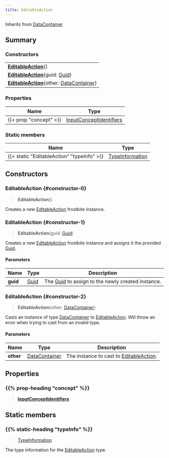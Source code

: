 ```yaml
---
title: EditableAction
---
```


Inherits from 
[DataContainer](/vext/ref/shared/class/datacontainer)

## Summary
### Constructors
| |
| ----------- |
| **[EditableAction](#constructor-0)**() |
| **[EditableAction](#constructor-1)**(guid: [Guid](/vext/ref/shared/class/guid)) |
| **[EditableAction](#constructor-2)**(other: [DataContainer](/vext/ref/shared/class/datacontainer)) |

### Properties
| Name | Type |
| ---- | ---- |
| {{< prop "concept" >}} | [InputConceptIdentifiers](/vext/ref/fb/inputconceptidentifiers) |

### Static members
| Name | Type |
| ---- | ---- |
| {{< static "EditableAction" "typeInfo" >}} | [TypeInformation](/vext/ref/shared/class/typeinformation) |

## Constructors
### EditableAction {#constructor-0}
> **EditableAction**()

Creates a new [EditableAction](/vext/ref/fb/editableaction) frostbite instance.

### EditableAction {#constructor-1}
> **EditableAction**(guid: [Guid](/vext/ref/shared/class/guid))

Creates a new [EditableAction](/vext/ref/fb/editableaction) frostbite instance and assigns it the provided [Guid](/vext/ref/shared/class/guid).

#### Parameters
| Name | Type | Description |
| ---- | ---- | ----------- |
| **guid** | [Guid](/vext/ref/shared/class/guid) | The [Guid](/vext/ref/shared/class/guid) to assign to the newly created instance. |

### EditableAction {#constructor-2}
> **EditableAction**(other: [DataContainer](/vext/ref/shared/class/datacontainer))

Casts an instance of type [DataContainer](/vext/ref/shared/class/datacontainer) to [EditableAction](/vext/ref/fb/editableaction). Will throw an error when trying to cast from an invalid type.

#### Parameters
| Name | Type | Description |
| ---- | ---- | ----------- |
| **other** | [DataContainer](/vext/ref/shared/class/datacontainer) | The instance to cast to [EditableAction](/vext/ref/fb/editableaction). |

## Properties
### {{% prop-heading "concept" %}}
> **[InputConceptIdentifiers](/vext/ref/fb/inputconceptidentifiers)**

## Static members
### {{% static-heading "typeInfo" %}}
> [TypeInformation](/vext/ref/shared/class/typeinformation)

The type information for the [EditableAction](/vext/ref/fb/editableaction) type.

